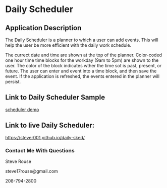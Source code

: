 # Daily Scheduler

## Application Description
The Daily Scheduler is a planner to which a user can add events. This will help the user be more efficient with the daily work schedule.

The currect date and time are shown at the top of the planner.  Color-coded one hour time time blocks for the workday (9am to 5pm) are shown to the user. The color of the block indicates wther the time sot is past, present, or future. The user can enter and event into a time block, and then save the event.  If the application is refreshed, the events entered in the planner will persist.

## Link to Daily Scheduler Sample

[scheduler demo](assets/05-third-party-apis-homework-demo.gif)

## Link to live Daily Scheduler:  
https://stever001.github.io/daily-sked/

### Contact Me With Questions
<p> Steve Rouse </p>
<p> steve17rouse@gmail.com</p>
<p>208-794-2800</p>
